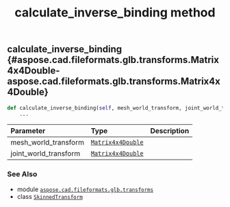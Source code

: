 ﻿---
title: calculate_inverse_binding method
second_title: Aspose.CAD for Python via .NET API References
description: 
type: docs
weight: 20
url: /python-net/aspose.cad.fileformats.glb.transforms/skinnedtransform/calculate_inverse_binding/
is_root: false
---

## calculate_inverse_binding {#aspose.cad.fileformats.glb.transforms.Matrix4x4Double-aspose.cad.fileformats.glb.transforms.Matrix4x4Double}





```python
def calculate_inverse_binding(self, mesh_world_transform, joint_world_transform):
    ...
```


| Parameter | Type | Description |
| :- | :- | :- |
| mesh_world_transform | [`Matrix4x4Double`](/cad/python-net/aspose.cad.fileformats.glb.transforms/matrix4x4double) |  |
| joint_world_transform | [`Matrix4x4Double`](/cad/python-net/aspose.cad.fileformats.glb.transforms/matrix4x4double) |  |



### See Also
* module [`aspose.cad.fileformats.glb.transforms`](../../)
* class [`SkinnedTransform`](/cad/python-net/aspose.cad.fileformats.glb.transforms/skinnedtransform)
